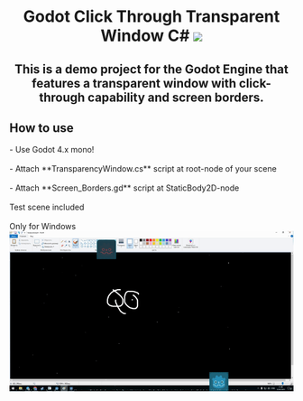 <h1 align="center">Godot Click Through Transparent Window C#</a>
<img src="https://upload.wikimedia.org/wikipedia/commons/thumb/6/6a/Godot_icon.svg/2048px-Godot_icon.svg.png" height="32"/></h1>
<h2 align="center"> This is a demo project for the Godot Engine that features a transparent window with click-through capability and screen borders.</h2>

<h2>How to use </h2>
- Use Godot 4.x mono!
<br>
<br>
- Attach **TransparencyWindow.cs** script at root-node of your scene
<br>
<br>
- Attach **Screen_Borders.gd** script at StaticBody2D-node
<br>
<br>
Test scene included
<br>
<br>
Only for Windows
<br>
<img src="https://github.com/mbMayer/Godot-Click-Through-Transparent-Window-CSharp/blob/main/transparentshow.gif"/></h1>
